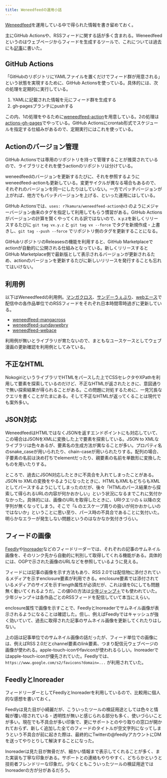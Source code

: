 ```yaml
---
title: Weneedfeedの運用小話
---
```


[Weneedfeed](https://github.com/r7kamura/weneedfeed)を運用している中で得られた情報を書き留めておく。

主にGitHub Actionsや、RSSフィードに関する話が多く含まれる。Weneedfeedというのはウェブページからフィードを生成するツールで、これについては過去にも[記事](/articles/2020-11-15-weneedfeed)に書いた。

## GitHub Actions

「GitHubのリポジトリにYAMLファイルを置くだけでフィード群が用意される」という状態を実現するために、GitHub Actionsを使っている。具体的には、次の処理を定期的に実行している。

1. YAMLに記載された情報を元にフィード群を生成する
2. gh-pagesブランチにpushする

この内、1の処理をやるために[weneedfeed-action](https://github.com/r7kamura/weneedfeed-action)を用意している。2の処理は[actions-gh-pages](https://github.com/peaceiris/actions-gh-pages)でやっている。GitHub Actionsにcrontab形式でスケジュールを指定する仕組みがあるので、定期実行にはこれを使っている。

## Actionのバージョン管理

GitHub Actionsでは専用のリポジトリを持って管理することが推奨されているので、ライブラリとそれを使うactionのリポジトリは分けている。

weneedfeedのバージョンを更新するたびに、それを参照するようにweneedfeed-actionも更新している。変更サイクルが異なる場合もあるので、それぞれのバージョンを同一にしたりはしていない。一方でパッチバージョンが上がれば、他方でもパッチバージョンを上げる、といった運用にはしている。

GitHub Actionsでは、`uses: r7kamura/weneedfeed-action@v3` のようにメジャーバージョン由来のタグを指定して利用してもらう慣習がある。GitHub Actionsがバージョンの計算を賢くやってくれる訳ではないので、x.y.zを新しくリリースするたびに `git tag vx.y.z` と `git tag vx --force` でタグを新規作成・上書きし、`git tag --push --force` でリポジトリ側のタグを更新することになる。

GitHubリポジトリのReleasesの機能を利用すると、GitHub Marketplaceでactionが自動的に公開される仕組みとなっている。新しくリリースするとGitHub Marketplace側で最新版として表示されるバージョンが更新されるため、actionのバージョンを更新するたびに新しいリリースを発行することも忘れてはいけない。

## 利用例

以下はWeneedfeedの利用例。[マンガクロス](https://mangacross.jp/)、[サンデーうぇぶり](https://www.sunday-webry.com/)、[webエース](https://web-ace.jp/)で配信中の各作品単位でのRSSフィードをそれぞれ日本時間零時過ぎに更新している。

- [weneedfeed-mangacross](https://github.com/r7kamura/weneedfeed-mangacross)
- [weneedfeed-sundaywebry](https://github.com/r7kamura/weneedfeed-sundaywebry)
- [weneedfeed-webace](https://github.com/r7kamura/weneedfeed-webace)

利用例が無いとライブラリが育たないので、まともなユースケースとしてウェブ漫画の更新確認を利用例としてみている。

## 不正なHTML

NokogiriというライブラリでHTMLをパースした上でCSSセレクタやXPathを利用して要素を探索しているのだけど、不正なHTMLが返されたときに、意図通りで無い探索結果が得られることがある。この問題に対処するために、一見冗長なクエリを書くことがたまにある。そして不正なHTMLが返ってくることは現代でも案外多い。

## JSON対応

WeneedfeedはHTMLではなくJSONを返すエンドポイントにも対応していて、この場合はJSONをXMLに変換した上で要素を探索している。JSON to XMLなライブラリは色々あるが、要素名の生成方法が異なることが多い。プロパティ名のsnake_caseが用いられたり、chain-caseが用いられたりする。配列の場合、子要素の名前は決め打ちでelementだったり、親要素の名前を単数形に変換したものを用いたりする。

ところで、過去にJSON対応したときに不具合を入れてしまったことがある。JSON to XMLの変換をやるようになったときに、HTMLもXMLもどちらもXMLとしてパースするようにしてしまったのだが、後々「HTMLのパース結果から探索して得られるURLの内容が何かおかしい」という状況になるまでこれに気付かなかった。具体的には、画像のURLを取得したときに、URIクエリの `&` 以降の文字列が無くなってしまう。そこで「`&` のエスケープ周りの扱いが何かおかしいのではないか」ということに思い至り、パース時の不具合であることに気付いた。明らかなエラーが発生しない問題というのはなかなか気付きづらい。

## フィードの画像

[Feedly](https://feedly.com/)や[Inoreader](https://inoreader.com/)などのフィードリーダーでは、それぞれの記事のサムネイル画像を、そのリンク先から自動的に判別して取得してくれる機能がある。具体的には、OGPで示された画像のURLなどを参照しているように見える。

フィードには記事の画像を示す方法もあり、RSS 2.0では配信物に添付されているメディアを示すenclosure要素が利用できる。enclosure要素では添付されているメディアのサイズを示すlength属性が必須だが、これは値を0にしても問題無く動いてくれるようだ。この値0の方法は[少年ジャンプ＋](https://shonenjumpplus.com/)でも使われていた。少年ジャンプ＋は各作品ごとのRSSフィードを配信していて本当にえらい。

enclosure属性で画像を示すことで、FeedlyとInoreaderでサムネイル画像が表示されるようになることは確認した。但し、例えばFeedlyではキャッシュが強く効いていて、過去に取得された記事のサムネイル画像を更新してくれたりはしない。

上の話は記事単位でのサムネイル画像の話だったが、フィード単位での画像には、例えばRSS 2.0だとchannel要素のlink要素、つまり配信元ウェブページの画像が使われる。apple-touch-iconやfaviconが使われるらしい。Inoreaderではapple-touch-iconが優先されていた。Feedlyでは、`https://www.google.com/s2/favicons?domain=...` が利用されていた。

## FeedlyとInoreader

フィードリーダーとしてFeedlyとInoreaderを利用しているので、比較用に個人的な感想を書いておく。

Feedlyは見た目が小綺麗だが、こういったツールの検証用途としては色々と情報が覆い隠されている・透明性が無いと感じられる部分も多く、使いづらいことが多い。現在でも不具合が多い印象で、更にサポートとのやり取りの窓口が開かれておらず、新しく追加した全てのフィードのタイトルが空文字列になってしまうという不具合が前に起きた際は、最終的にTwitterの@feedlyアカウントにDMを送ってやりとりして解決することになった。

Inoreaderは見た目が無骨だが、細かい情報まで表示してくれることが多く、また実装も丁寧な印象がある。サポートとの連絡もやりやすく、どちらかというと技術者フレンドリーな印象だ。少なくともこういったツールの検証用途ではInoreaderの方が分があるだろう。

